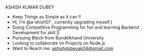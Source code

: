 ASHISH KUMAR DUBEY
-   Keep Things as Simple as it can !!
-  Hi, I’m @a-shish07 , currently upgrading myself:)
-  Doing  Competitive Programming for fun  and learning Backend Development for skill ||
-  Pursuing Btech from Bundelkhand University
-  Looking to collaborate on Projects on Node.js 
-  Want to Reach me: ashishdubeyak04@gmail.com 

<!---
a-shish07/a-shish07 is a ✨ special ✨ repository because its `README.md` (this file) appears on your GitHub profile.
You can click the Preview link to take a look at your changes.
--->
